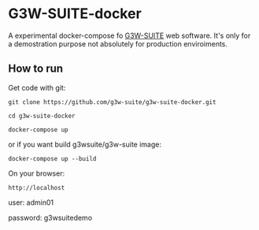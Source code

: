 # G3W-SUITE-docker

A experimental docker-compose fo [G3W-SUITE](https://github.com/g3w-suite) web software. It's only for a demostration purpose not absolutely for production enviroiments.

## How to run

Get code with git:

```
git clone https://github.com/g3w-suite/g3w-suite-docker.git

cd g3w-suite-docker

docker-compose up
```

or if you want build g3wsuite/g3w-suite image:

```
docker-compose up --build
```

On your browser:

```
http://localhost
```

user: admin01

password: g3wsuitedemo

